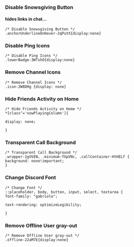 
### Disable Snowsgiving Button
#### hides links in chat...
```
/* Disable Snowsgiving Button */
.anchorUnderlineOnHover-2qPutX{display:none}
```

### Disable Ping Icons
```
/* Disable Ping Icons */
.lowerBadge-3WTshO{display:none}
```

### Remove Channel Icons
```
/* Remove Channel Icons */
.icon-2W8DHg {display: none}
```

### Hide Friends Activity on Home
```
/* Hide Friends Activity on Home */
*[class^='nowPlayingColumn']{

display: none;

}
```

### Transparent Call Background
```
/* Transparent Call Background */
.wrapper-1gVUIN, .minimum-fXpVNc, .callContainer-HtHELf {
background: none!important;
}
```

### Change Discord Font
```
/* Change Font */
::placeholder, body, button, input, select, textarea {
font-family: "gabriola";

text-rendering: optimizeLegibility;

}
```

### Remove Offline User gray-out
```
/* Remove Offline User gray-out */
.offline-22aM7E{display:none}
```
